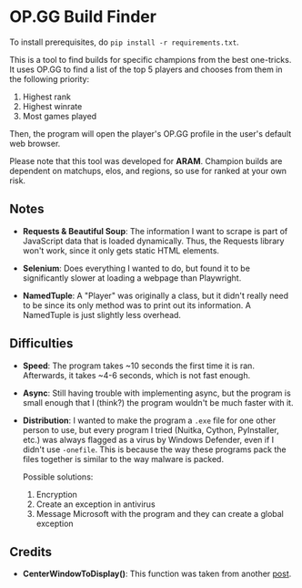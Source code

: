 # OP.GG Build Finder

To install prerequisites, do `pip install -r requirements.txt`.

This is a tool to find builds for specific champions from the best one-tricks. It uses OP.GG to find a list of the top 5 players and chooses from them in the following priority:

1. Highest rank
2. Highest winrate
3. Most games played

Then, the program will open the player's OP.GG profile in the user's default web browser.

Please note that this tool was developed for **ARAM**. Champion builds are dependent on matchups, elos, and regions, so use for ranked at your own risk.

## Notes

* **Requests & Beautiful Soup**: The information I want to scrape is part of JavaScript data that is loaded dynamically. Thus, the Requests library won't work, since it only gets static HTML elements.

* **Selenium**: Does everything I wanted to do, but found it to be significantly slower at loading a webpage than Playwright.

* **NamedTuple**: A "Player" was originally a class, but it didn't really need to be since its only method was to print out its information. A NamedTuple is just slightly less overhead.

## Difficulties

* **Speed**: The program takes ~10 seconds the first time it is ran. Afterwards, it takes ~4-6 seconds, which is not fast enough.

* **Async**: Still having trouble with implementing async, but the program is small enough that I (think?) the program wouldn't be much faster with it.

* **Distribution**: I wanted to make the program a `.exe` file for one other person to use, but every program I tried (Nuitka, Cython, PyInstaller, etc.) was always flagged as a virus by Windows Defender, even if I didn't use `-onefile`. This is because the way these programs pack the files together is similar to the way malware is packed.

    Possible solutions:
    1. Encryption
    2. Create an exception in antivirus
    3. Message Microsoft with the program and they can create a global exception

## Credits

* **CenterWindowToDisplay()**: This function was taken from another [post](https://github.com/TomSchimansky/CustomTkinter/discussions/1820).
